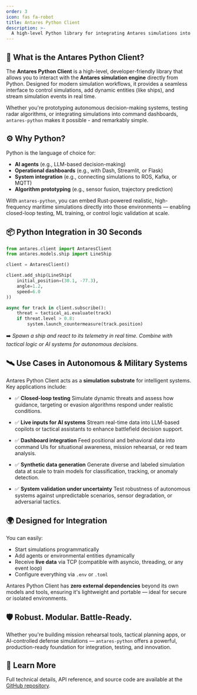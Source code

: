 ```yaml
---
order: 3
icon: fas fa-robot
title: Antares Python Client
description: >-
  A high-level Python library for integrating Antares simulations into real-time AI, control, and monitoring systems.
---
```


## 🧠 What is the Antares Python Client?

The **Antares Python Client** is a high-level, developer-friendly library that allows you to interact with the **Antares simulation engine** directly from Python. Designed for modern simulation workflows, it provides a seamless interface to control simulations, add dynamic entities (like ships), and stream simulation events in real time.

Whether you're prototyping autonomous decision-making systems, testing radar algorithms, or integrating simulations into command dashboards, `antares-python` makes it possible - and remarkably simple.

## ⚙️ Why Python?

Python is the language of choice for:

- **AI agents** (e.g., LLM-based decision-making)
- **Operational dashboards** (e.g., with Dash, Streamlit, or Flask)
- **System integration** (e.g., connecting simulations to ROS, Kafka, or MQTT)
- **Algorithm prototyping** (e.g., sensor fusion, trajectory prediction)

With `antares-python`, you can embed Rust-powered realistic, high-frequency maritime simulations directly into those environments — enabling closed-loop testing, ML training, or control logic validation at scale.

## 📦 Python Integration in 30 Seconds

```python
from antares.client import AntaresClient
from antares.models.ship import LineShip

client = AntaresClient()

client.add_ship(LineShip(
    initial_position=(30.1, -77.3),
    angle=1.2,
    speed=6.0
))

async for track in client.subscribe():
    threat = tactical_ai.evaluate(track)
    if threat.level > 0.8:
        system.launch_countermeasure(track.position)
```

➡️ *Spawn a ship and react to its telemetry in real time. Combine with tactical logic or AI systems for autonomous decisions.*

## 🛰️ Use Cases in Autonomous & Military Systems

Antares Python Client acts as a **simulation substrate** for intelligent systems. Key applications include:

* ✅ **Closed-loop testing**
  Simulate dynamic threats and assess how guidance, targeting or evasion algorithms respond under realistic conditions.

* ✅ **Live inputs for AI systems**
  Stream real-time data into LLM-based copilots or tactical assistants to enhance battlefield decision support.

* ✅ **Dashboard integration**
  Feed positional and behavioral data into command UIs for situational awareness, mission rehearsal, or red team analysis.

* ✅ **Synthetic data generation**
  Generate diverse and labeled simulation data at scale to train models for classification, tracking, or anomaly detection.

* ✅ **System validation under uncertainty**
  Test robustness of autonomous systems against unpredictable scenarios, sensor degradation, or adversarial tactics.

## 🌍 Designed for Integration

You can easily:

* Start simulations programmatically
* Add agents or environmental entities dynamically
* Receive **live data** via TCP (compatible with asyncio, threading, or any event loop)
* Configure everything via `.env` or `.toml`

Antares Python Client has **zero external dependencies** beyond its own models and tools, ensuring it's lightweight and portable — ideal for secure or isolated environments.

## 🛡️ Robust. Modular. Battle-Ready.

Whether you're building mission rehearsal tools, tactical planning apps, or AI-controlled defense simulations — `antares-python` offers a powerful, production-ready foundation for integration, testing, and innovation.

## 🔗 Learn More

Full technical details, API reference, and source code are available at the [GitHub repository](https://github.com/TheSoftwareDesignLab/ANTARES/tree/main/antares-python).
